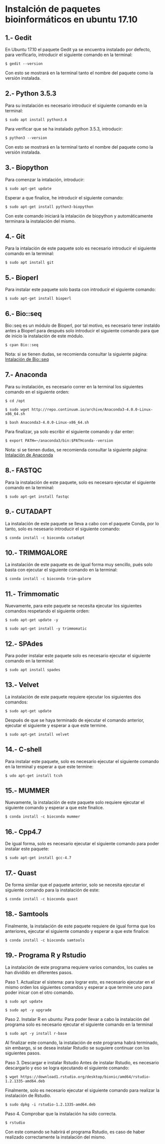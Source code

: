 # Instalción de paquetes bioinformáticos en ubuntu 17.10
## 1.- Gedit 
En Ubuntu 17.10  el paquete Gedit  ya se encuentra instalado por defecto, para verificarlo, introducir el siguiente comando en la terminal:

``
$ gedit --version
``

Con esto se mostrará en la terminal  tanto el nombre del paquete como la versión instalada.

## 2.- Python 3.5.3
Para su instalación es necesario introducir el siguiente comando en la terminal:

``
$ sudo apt install python3.6
``

Para verificar que se ha instalado python 3.5.3, introducir:

``
$ python3 --version
``

Con esto se mostrará en la terminal  tanto el nombre del paquete como la versión instalada.

## 3.- Biopython
Para comenzar la intalación, introducir:

``
$ sudo apt-get update
``

Esperar a que finalice, he introducir el siguiente comando:

``
$ sudo apt-get install python3-biopython
``

Con este comando iniciará la intalación de biopython y automáticamente terminara la instalación del mismo.

## 4.- Git
Para la intalación de este paquete solo es necesario introducir el siguiente comando en la terminal:

``
$ sudo apt install git
``

## 5.- Bioperl
Para instalar este paquete solo basta con introducir el siguiente comando:

``
$ sudo apt-get install bioperl
``

## 6.- Bio::seq
Bio::seq es un módulo de Bioperl, por tal motivo, es necesario tener instaldo antes a Bioperl para después solo introducir el siguiente comando para que de inicio  la instalación de este módulo.


``
$ cpan Bio::seq
``

Nota: si se tienen dudas, se recomienda consultar la siguiente página: [Intalación de Bio::seq](http://www.bioinformatics-made-simple.com/2014/09/how-do-i-install-and-use-bioperl-on.html)

## 7.- Anaconda
Para su instalación, es necesario correr en la terminal los siguientes comando en el siguiente orden:

``
$ cd /opt
``

``
$ sudo wget http://repo.continuum.io/archive/Anaconda3-4.0.0-Linux-x86_64.sh
``

``
$ bash Anaconda3-4.0.0-Linux-x86_64.sh
``

Para finalizar, ya solo escribir el siguiente comando y dar enter:

``
$ export PATH=~/anaconda3/bin:$PATHconda--version
``

Nota: si se tienen dudas, se recomienda consultar la siguiente página: [Intalación de Anaconda](http://linuxpitstop.com/install-anaconda-miniconda-conda-on-ubuntu-centos-linux/)

## 8.- FASTQC
Para la instalación de este paquete, solo es necesaro ejecutar el siguiente comando en la terminal:


``
$ sudo apt-get install fastqc
``

## 9.- CUTADAPT
La instalación de este paquete se lleva a cabo con  el paquete Conda, por lo tanto, solo es nesesario introducir el siguiente comando:


``
$ conda install -c bioconda cutadapt
``

## 10.- TRIMMGALORE
La instalación de este paquete es de igual forma muy sencillo, pués solo basta con ejecutar el siguiente comando en la terminal:


``
$ conda install -c bioconda trim-galore
``

## 11.- Trimmomatic
Nuevamente, para este paquete se necesita ejecutar los siguientes comandos respetando el siguiente orden:


``
$ sudo apt-get update -y
``

``
$ sudo apt-get install -y trimmomatic
``

## 12.- SPAdes
Para poder instalar este paquete solo es necesario ejecutar el siguiente comando en la terminal:


``
$ sudo apt install spades
``

## 13.- Velvet
La instalación de este paquete  requiere ejecutar los siguientes dos comandos:


``
$ sudo apt-get update
``

Después de que se haya terminado de ejecutar el comando anterior, ejecutar el siguiente y esperar a que este termine.

``
$ sudo apt-get install velvet
``

## 14.- C-shell
Para instalar este paquete, solo es necesario ejecutar el siguiente comando en la terminal y esperar a que este termine:

``
$ udo apt-get install tcsh
``

## 15.- MUMMER
Nuevamente, la instalación de este paquete solo requiere ejecutar el siguiente comando y esperar a que este finalice.

``
$ conda install -c bioconda mummer
``

## 16.- Cpp4.7
De igual forma, solo es necesario ejecutar el siguiente comando para poder instalar este paquete:

``
$ sudo apt-get install gcc-4.7
``

## 17.- Quast
De forma similar que el paquete anterior, solo se necesita ejecutar el siguiente comando para la instalación de este:

``
$ conda install -c bioconda quast
``

## 18.- Samtools
Finalmente, la instalación de este paquete requiere de igual forma que los anteriores, ejecutar el siguiente comando y esperar a que este finalice:

``
$ conda install -c bioconda samtools
``

## 19.- Programa R y Rstudio
La instalación de este programa requiere varios comandos, los cuales  se han dividido en diferentes pasos.

Paso 1. Actualizar el sistema: para lograr esto, es necesario ejecutar en el mismo orden los siguientes comandos y esperar a que termine uno para poder inicar con el otro comando.

``
$ sudo apt update
``

``
$ sudo apt -y upgrade
``

Paso 2. Instalar R en ubuntu: Para poder llevar a cabo la instalación del programa solo es necesario ejecutar el siguiente comando en la terminal

``
$ sudo apt -y install r-base
``

Al finalizar este comando, la instalación de este programa habrá  terminado, sin embargo, si se desea instalar Rstudio se suguiere continuar con los siguientes pasos.

Paso 3. Descargar e instalar Rstudio
Antes de instalar Rstudio, es necesario descargarlo y eso se logra ejecutando el siguiente comando:

``
$ wget https://download1.rstudio.org/desktop/bionic/amd64/rstudio-1.2.1335-amd64.deb
``

Finalmente, solo es necesario ejecutar el siguiente comando para realizar la instalación de Rstudio.

``
$ sudo dpkg -i rstudio-1.2.1335-amd64.deb
``

Paso 4. Comprobar que la instalación ha sido correcta.  

``
$ rstudio
``

Con este comando se habrirá el programa Rstudio, es caso de haber realizado correctamente la instalación del mismo.
